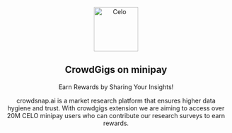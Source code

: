 <!-- TITLE -->
<p align="center"> 
  <img width="100px" src="https://www.crowdsnap.ai/assets/images/logo/logo_n.svg?1" align="center" alt="Celo" />
 <h2 align="center">CrowdGigs on minipay</h2>
 <p align="center">Earn Rewards by Sharing Your Insights!</p>
</p>
  <p align="center">
   crowdsnap.ai is a market research platform that ensures higher data hygiene and trust. With crowdgigs extension we are aiming to access over 20M CELO minipay users who can contribute our research surveys to earn rewards.
  </p>
</p>

